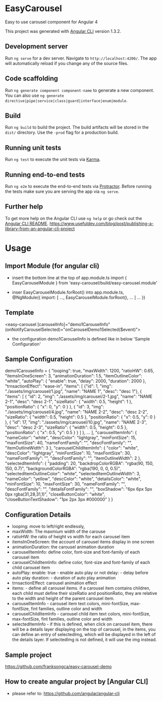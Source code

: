 # EasyCarousel

Easy to use carousel component for Angular 4

This project was generated with [Angular CLI](https://github.com/angular/angular-cli) version 1.3.2.

## Development server

Run `ng serve` for a dev server. Navigate to `http://localhost:4200/`. The app will automatically reload if you change any of the source files.

## Code scaffolding

Run `ng generate component component-name` to generate a new component. You can also use `ng generate directive|pipe|service|class|guard|interface|enum|module`.

## Build

Run `ng build` to build the project. The build artifacts will be stored in the `dist/` directory. Use the `-prod` flag for a production build.

## Running unit tests

Run `ng test` to execute the unit tests via [Karma](https://karma-runner.github.io).

## Running end-to-end tests

Run `ng e2e` to execute the end-to-end tests via [Protractor](http://www.protractortest.org/).
Before running the tests make sure you are serving the app via `ng serve`.

## Further help

To get more help on the Angular CLI use `ng help` or go check out the [Angular CLI README](https://github.com/angular/angular-cli/blob/master/README.md).
https://www.usefuldev.com/blog/post/publishing-a-library-from-an-angular-cli-project

# Usage

## Import Module (for angular cli)

- insert the bottom line at the top of app.module.ts
  import { EasyCarouselModule } from 'easy-carousel/build/easy-carousel.module'

- inser EasyCarouselModule.forRoot() into app.module.ts,  
@NgModule({
  import: [
    ...,
    EasyCarouselModule.forRoot(),
    ...
  ]
  ...
})

## Template
<easy-carousel [carouselInfo]="demo1CarouselInfo" (onNotifyCarouselSelected)="onCarouselDemo1Selected($event)"></easy-carousel>
- the configuration demo1CarouselInfo is defined like in below 'Sample Configuration'
  
## Sample Configuration
demo1CarouselInfo = 
{
  "looping": true,
  "maxWidth": 1200,
  "ratioHW": 0.65,
  "itemsInOneScreen": 3,
  "animationDuration": 1.5,
  "itemOutlineColor": "white",
  "autoPlay": {
    "enable": true,
    "delay": 2000,
    "duration": 2000
  },
  "trnsactionEffect": "ease-in",
  "items": [
    {"id": 1, "img": "./assets/img/carousel/1.jpg", "name": "NAME 1", "desc": "desc 1"},
    {
      "items": [
        {
          "id": 2,
          "img": "./assets/img/carousel/2-1.jpg",
          "name": "NAME 2-1",
          "desc": "desc 2-1",
          "sizeRatio": {
            "width": 0.5,
            "height": 1
          },
          "positionRatio": {
            "x": 0,
            "y": 0
          }
        },
        {
          "id": 3,
          "img": "./assets/img/carousel/4.jpg",
          "name": "NAME 2-2",
          "desc": "desc 2-2",
          "sizeRatio": {
            "width": 0.5,
            "height": 0.5
          },
          "positionRatio": {
            "x": 0.5,
            "y": 0
          }
        },
        {
          "id": 17,
          "img": "./assets/img/carousel/10.jpg",
          "name": "NAME 2-3",
          "desc": "desc 2-3",
          "sizeRatio": {
            "width": 0.5,
            "height": 0.5
          },
          "positionRatio": {
            "x": 0.5,
            "y": 0.5
          }
        }
      ]
    },
  ...
  ],
    "carouselItemInfo": {
      "nameColor": "white",
      "descColor": "lightgray",
      "minFontSize": 15,
      "maxFontSize": 40,
      "nameFontFamily": "",
      "descFontFamily": "",
      "itemOutlineWidth": 3
    },
    "carouselChildItemInfo": {
      "color": "white",
      "descColor": "lightgray",
      "minFontSize": 10,
      "maxFontSize": 30,
      "nameFontFamily": "",
      "descFontFamily": "",
      "itemOutlineWidth": 2
    },
    "selectedItemInfo": {
      "padding": 20,
      "backdropColorRGBA": "rgba(90, 150, 150, 0.7)",
      "backgroundColorRGBA": "rgba(190, 0, 0, 0.5)",
      "selectedItemOutlineColor": "white",
      "selectedItemOutlineWidth": 3,
      "nameColor": "yellow",
      "descColor": "white",
      "detailsColor": "white",
      "minFontSize": 10,
      "maxFontSize": 30,
      "nameFontFamily": "",
      "descFontFamily": "",
      "detailsFontFamily": "",
      "boxShadow": "6px 6px 5px 0px rgba(31,28,31,1)",
      "closeButtonColor": "white",
      "closeButtonTextShadow": "1px 2px 3px #000000"
    }
}

## Configuration Details
- looping: move to left/right endlessly,  
- maxWidth: The maxmium width of the carouse
- ratioHW: the ratio of height vs width for each carousel item
- itemsInOneScreen: the account of carousel items display in one screen
- animationDuration: the carousel animation duration
- carouselItemInfo: define color, font-size and font-family of each carousel item
- carouselChildItemInfo: define color, font-size and font-family of each child carousel item
- autoPlay: 
    enable: true  - enable auto play or not 
    delay: - delay before auto play
    duration: - duration of auto play animation
- trnsactionEffect: carousel animation effect
- items: - define all carousel items. if a carousel item contains children, each child must define their sizeRatio and positionRatio, they are relative to the width and height of the parent carousel item.
- carouselItemInfo - carousel item text colors, mini-fontSize, max-fontSize, fint families, outline color and width
- carouselChildItemInfo - carousel child item text colors, mini-fontSize, max-fontSize, fint families, outline color and width
- selectedItemInfo - if this is defined, when click on carousel item, there will be a details layer displaying on the top of carousel, in the items, you can define an entry of selectedImg, which will be displayed in the left of the details layer. If selectedImg is not defined, it will use the img instead. 

## Sample project
https://github.com/franksongca/easy-carousel-demo

## How to create angular project by [Angular CLI]
- please refer to: https://github.com/angular/angular-cli

